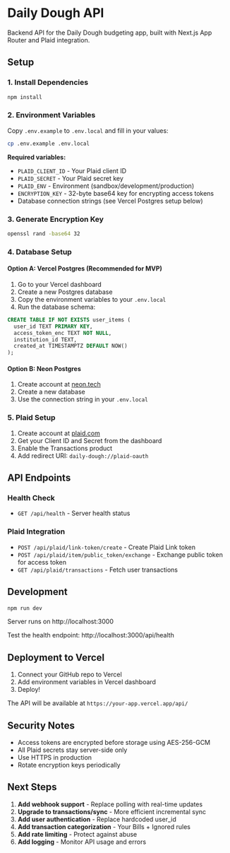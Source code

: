 # Daily Dough API

Backend API for the Daily Dough budgeting app, built with Next.js App Router and Plaid integration.

## Setup

### 1. Install Dependencies

```bash
npm install
```

### 2. Environment Variables

Copy `.env.example` to `.env.local` and fill in your values:

```bash
cp .env.example .env.local
```

**Required variables:**

- `PLAID_CLIENT_ID` - Your Plaid client ID
- `PLAID_SECRET` - Your Plaid secret key
- `PLAID_ENV` - Environment (sandbox/development/production)
- `ENCRYPTION_KEY` - 32-byte base64 key for encrypting access tokens
- Database connection strings (see Vercel Postgres setup below)

### 3. Generate Encryption Key

```bash
openssl rand -base64 32
```

### 4. Database Setup

#### Option A: Vercel Postgres (Recommended for MVP)

1. Go to your Vercel dashboard
2. Create a new Postgres database
3. Copy the environment variables to your `.env.local`
4. Run the database schema:

```sql
CREATE TABLE IF NOT EXISTS user_items (
  user_id TEXT PRIMARY KEY,
  access_token_enc TEXT NOT NULL,
  institution_id TEXT,
  created_at TIMESTAMPTZ DEFAULT NOW()
);
```

#### Option B: Neon Postgres

1. Create account at [neon.tech](https://neon.tech)
2. Create a new database
3. Use the connection string in your `.env.local`

### 5. Plaid Setup

1. Create account at [plaid.com](https://plaid.com)
2. Get your Client ID and Secret from the dashboard
3. Enable the Transactions product
4. Add redirect URI: `daily-dough://plaid-oauth`

## API Endpoints

### Health Check

- `GET /api/health` - Server health status

### Plaid Integration

- `POST /api/plaid/link-token/create` - Create Plaid Link token
- `POST /api/plaid/item/public_token/exchange` - Exchange public token for access token
- `GET /api/plaid/transactions` - Fetch user transactions

## Development

```bash
npm run dev
```

Server runs on http://localhost:3000

Test the health endpoint: http://localhost:3000/api/health

## Deployment to Vercel

1. Connect your GitHub repo to Vercel
2. Add environment variables in Vercel dashboard
3. Deploy!

The API will be available at `https://your-app.vercel.app/api/`

## Security Notes

- Access tokens are encrypted before storage using AES-256-GCM
- All Plaid secrets stay server-side only
- Use HTTPS in production
- Rotate encryption keys periodically

## Next Steps

1. **Add webhook support** - Replace polling with real-time updates
2. **Upgrade to transactions/sync** - More efficient incremental sync
3. **Add user authentication** - Replace hardcoded user_id
4. **Add transaction categorization** - Your Bills + Ignored rules
5. **Add rate limiting** - Protect against abuse
6. **Add logging** - Monitor API usage and errors
